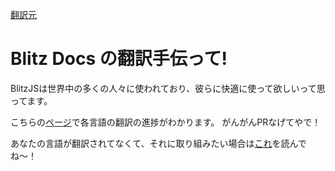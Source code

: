 [翻訳元](https://blitzjs.com/docs/translations)

# Blitz Docs の翻訳手伝って!

BlitzJSは世界中の多くの人々に使われており、彼らに快適に使って欲しいって思ってます。

こちらの[ページ](https://blitzjs.com/languages)で各言語の翻訳の進捗がわかります。
がんがんPRなげてやで！

あなたの言語が翻訳されてなくて、それに取り組みたい場合は[これ]()を読んでね〜！